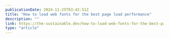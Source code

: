 ```yaml
---
publicationDate: 2024-11-25T03:42:51Z
title: "How to load web fonts for the best page load performance"
description: ""
link: https://the-sustainable.dev/how-to-load-web-fonts-for-the-best-page-load-performance/
type: "article"
---
```

